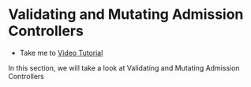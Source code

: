 # Validating and Mutating Admission Controllers
  - Take me to [Video Tutorial](https://kodekloud.com/courses/1378608/lectures/31704474)
  
In this section, we will take a look at Validating and Mutating Admission Controllers
  
 